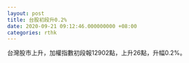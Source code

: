 ```yaml
---
layout: post
title: 台股初段升0.2%
date: 2020-09-21 09:12:46.000000000 +08:00
categories: rthk
---
```


台灣股市上升，加權指數初段報12902點，上升26點，升幅0.2%。
